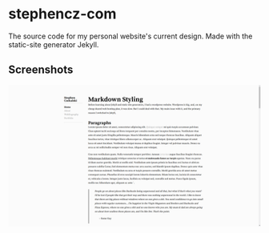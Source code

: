 # stephencz-com
The source code for my personal website's current design. Made with the static-site generator Jekyll. 

## Screenshots
![Screenshot](screenshot.png?raw=true "Screenshot of website")
